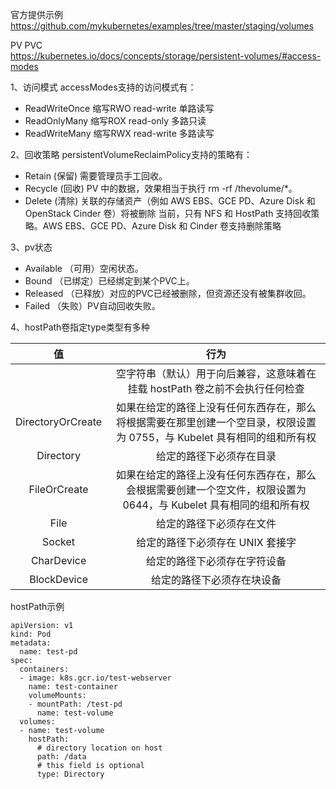 官方提供示例  
https://github.com/mykubernetes/examples/tree/master/staging/volumes  

PV PVC  
https://kubernetes.io/docs/concepts/storage/persistent-volumes/#access-modes  


1、访问模式
accessModes支持的访问模式有：
- ReadWriteOnce 缩写RWO read-write 单路读写
- ReadOnlyMany 缩写ROX read-only 多路只读
- ReadWriteMany 缩写RWX read-write 多路读写

2、回收策略
persistentVolumeReclaimPolicy支持的策略有：
- Retain (保留) 需要管理员手工回收。
- Recycle (回收) PV 中的数据，效果相当于执行 rm -rf /thevolume/*。
- Delete (清除) 关联的存储资产（例如 AWS EBS、GCE PD、Azure Disk 和 OpenStack Cinder 卷）将被删除
当前，只有 NFS 和 HostPath 支持回收策略。AWS EBS、GCE PD、Azure Disk 和 Cinder 卷支持删除策略  

3、pv状态
- Available （可用）空闲状态。
- Bound （已绑定）已经绑定到某个PVC上。
- Released （已释放）对应的PVC已经被删除，但资源还没有被集群收回。
- Failed （失败）PV自动回收失败。


4、hostPath卷指定type类型有多种  

| 值  | 行为 |
| :------: | :--------: |
|   | 空字符串（默认）用于向后兼容，这意味着在挂载 hostPath 卷之前不会执行任何检查 |
| DirectoryOrCreate | 如果在给定的路径上没有任何东西存在，那么将根据需要在那里创建一个空目录，权限设置为 0755，与 Kubelet 具有相同的组和所有权 |
| Directory | 给定的路径下必须存在目录 |
| FileOrCreate | 如果在给定的路径上没有任何东西存在，那么会根据需要创建一个空文件，权限设置为 0644，与 Kubelet 具有相同的组和所有权 |
| File | 给定的路径下必须存在文件 |
| Socket | 给定的路径下必须存在 UNIX 套接字 |
| CharDevice | 给定的路径下必须存在字符设备 |
| BlockDevice | 给定的路径下必须存在块设备 |

hostPath示例
```
apiVersion: v1
kind: Pod
metadata:
  name: test-pd
spec:
  containers:
  - image: k8s.gcr.io/test-webserver
    name: test-container
    volumeMounts:
    - mountPath: /test-pd
      name: test-volume
  volumes:
  - name: test-volume
    hostPath:
      # directory location on host
      path: /data
      # this field is optional
      type: Directory
```  
